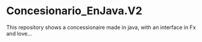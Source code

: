# Concesionario_EnJava.V2
This repository shows a concessionaire made in java, with an interface in Fx and love...
